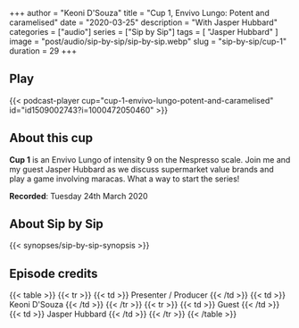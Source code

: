 +++
author = "Keoni D'Souza"
title = "Cup 1, Envivo Lungo: Potent and caramelised"
date = "2020-03-25"
description = "With Jasper Hubbard"
categories = ["audio"]
series = ["Sip by Sip"]
tags = [
    "Jasper Hubbard"
]
image = "post/audio/sip-by-sip/sip-by-sip.webp"
slug = "sip-by-sip/cup-1"
duration = 29
+++

## Play

{{< podcast-player cup="cup-1-envivo-lungo-potent-and-caramelised" id="id1509002743?i=1000472050460" >}}

## About this cup

**Cup 1** is an Envivo Lungo of intensity 9 on the Nespresso scale. Join me and my guest Jasper Hubbard as we discuss supermarket value brands and play a game involving maracas. What a way to start the series!

**Recorded**: Tuesday 24th March 2020

## About Sip by Sip

{{< synopses/sip-by-sip-synopsis >}}

## Episode credits

{{< table >}}
    {{< tr >}}
        {{< td >}}
            Presenter / Producer
        {{< /td >}}
        {{< td >}}
            Keoni D'Souza
        {{< /td >}}
    {{< /tr >}}
    {{< tr >}}
        {{< td >}}
            Guest
        {{< /td >}}
        {{< td >}}
            Jasper Hubbard
        {{< /td >}}
    {{< /tr >}}
{{< /table >}}